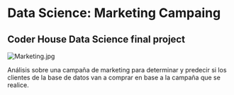 # Data Science: Marketing Campaing 
## Coder House Data Science final project  
 
![Marketing.jpg](https://wallpaperaccess.com/full/6511477.png)
 
Análisis sobre una campaña de marketing para determinar y predecir si los clientes de la base de datos van a comprar en base a la campaña que se realice.
